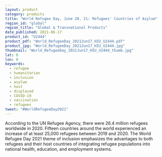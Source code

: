 ```yaml
---
layout: product
category: products
title: "World Refugee Day, June 20, 21: Refugees' Countries of Asylum"
region_id: "global" 
region_title: "Global & Transnational Products" 
date_published: 2021-06-17
product_id: "U2444"
product_pdf: "World_RefugeeDay_2021Jun17_HIU_U2444.pdf"
product_jpg: "World_RefugeeDay_2021Jun17_HIU_U2444.jpg"
thumbnail: "World_RefugeeDay_2021Jun17_HIU_U2444_thumb.jpg"
lat: 0
lon: 0
keywords:
  - refugee
  - humanitarian
  - inclusion
  - asylum
  - host
  - displaced
  - COVID-19
  - vaccination
  - refugees
tweet: "#WorldRefugeeDay2021"
---
```

According to the UN Refugee Agency, there were 26.4 million refugees worldwide in 2020. Fifteen countries around the world experienced an increase of at least 25,000 refugees between 2019 and 2020. The World Refugee Day 2021 theme of inclusion emphasizes the advantages to both refugees and their host countries of integrating refugee populations into national health, education, and employment systems.
